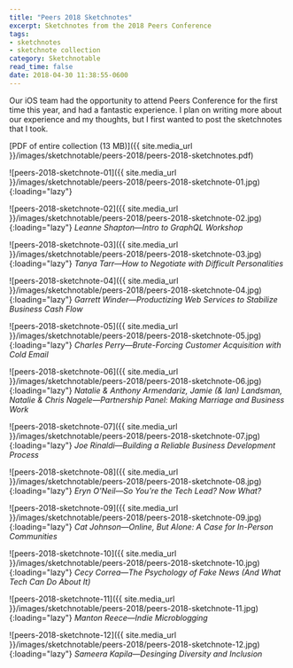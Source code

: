 ```yaml
---
title: "Peers 2018 Sketchnotes"
excerpt: Sketchnotes from the 2018 Peers Conference
tags:
- sketchnotes
- sketchnote collection
category: Sketchnotable
read_time: false
date: 2018-04-30 11:38:55-0600
---
```


Our iOS team had the opportunity to attend Peers Conference for the first time this year, and had a fantastic experience. I plan on writing more about our experience and my thoughts, but I first wanted to post the sketchnotes that I took.

[PDF of entire collection (13 MB)]({{ site.media_url }}/images/sketchnotable/peers-2018/peers-2018-sketchnotes.pdf)

![peers-2018-sketchnote-01]({{ site.media_url }}/images/sketchnotable/peers-2018/peers-2018-sketchnote-01.jpg){:loading="lazy"}

![peers-2018-sketchnote-02]({{ site.media_url }}/images/sketchnotable/peers-2018/peers-2018-sketchnote-02.jpg){:loading="lazy"}
_Leanne Shapton—Intro to GraphQL Workshop_

![peers-2018-sketchnote-03]({{ site.media_url }}/images/sketchnotable/peers-2018/peers-2018-sketchnote-03.jpg){:loading="lazy"}
_Tanya Tarr—How to Negotiate with Difficult Personalities_

![peers-2018-sketchnote-04]({{ site.media_url }}/images/sketchnotable/peers-2018/peers-2018-sketchnote-04.jpg){:loading="lazy"}
_Garrett Winder—Productizing Web Services to Stabilize Business Cash Flow_

![peers-2018-sketchnote-05]({{ site.media_url }}/images/sketchnotable/peers-2018/peers-2018-sketchnote-05.jpg){:loading="lazy"}
_Charles Perry—Brute-Forcing Customer Acquisition with Cold Email_

![peers-2018-sketchnote-06]({{ site.media_url }}/images/sketchnotable/peers-2018/peers-2018-sketchnote-06.jpg){:loading="lazy"}
_Natalie & Anthony Armendariz, Jamie (& Ian) Landsman, Natalie & Chris Nagele—Partnership Panel: Making Marriage and Business Work_

![peers-2018-sketchnote-07]({{ site.media_url }}/images/sketchnotable/peers-2018/peers-2018-sketchnote-07.jpg){:loading="lazy"}
_Joe Rinaldi—Building a Reliable Business Development Process_

![peers-2018-sketchnote-08]({{ site.media_url }}/images/sketchnotable/peers-2018/peers-2018-sketchnote-08.jpg){:loading="lazy"}
_Eryn O'Neil—So You're the Tech Lead? Now What?_

![peers-2018-sketchnote-09]({{ site.media_url }}/images/sketchnotable/peers-2018/peers-2018-sketchnote-09.jpg){:loading="lazy"}
_Cat Johnson—Online, But Alone: A Case for In-Person Communities_

![peers-2018-sketchnote-10]({{ site.media_url }}/images/sketchnotable/peers-2018/peers-2018-sketchnote-10.jpg){:loading="lazy"}
_Cecy Correa—The Psychology of Fake News (And What Tech Can Do About It)_

![peers-2018-sketchnote-11]({{ site.media_url }}/images/sketchnotable/peers-2018/peers-2018-sketchnote-11.jpg){:loading="lazy"}
_Manton Reece—Indie Microblogging_

![peers-2018-sketchnote-12]({{ site.media_url }}/images/sketchnotable/peers-2018/peers-2018-sketchnote-12.jpg){:loading="lazy"}
_Sameera Kapila—Desinging Diversity and Inclusion_
